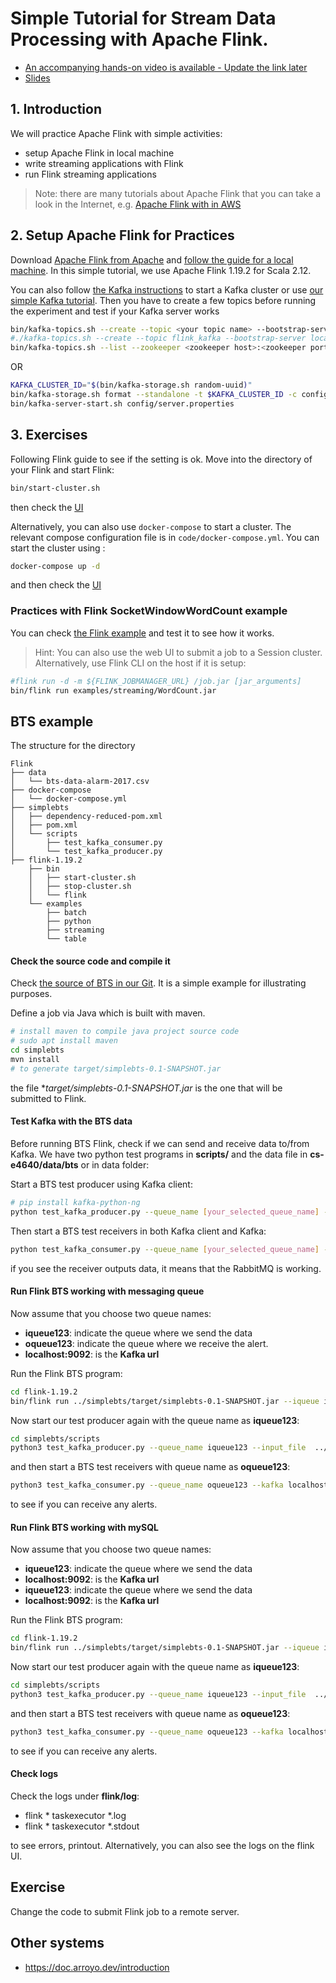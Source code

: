 # Simple Tutorial for Stream Data Processing with Apache Flink.

* [An accompanying hands-on video is available - Update the link later](https://aalto.cloud.panopto.eu/Panopto/Pages/Viewer.aspx?id=35976699-d98c-4dee-bbe4-ac0500ab604d)
* [Slides](slides/cs-e4640-hands-on-flink-streaming.pptx)

## 1. Introduction
We will practice Apache Flink with simple activities:
* setup Apache Flink in local machine
* write streaming applications with Flink
* run Flink streaming applications


>Note: there are many tutorials about Apache Flink that you can take a look in the Internet, e.g. [Apache Flink with in AWS](https://www.youtube.com/watch?v=4FIPt87A_qM)


## 2. Setup Apache Flink for Practices

Download [Apache Flink from Apache](https://flink.apache.org/downloads.html) and [follow the guide for a local machine](https://nightlies.apache.org/flink/flink-docs-stable/). In this simple tutorial, we use Apache Flink 1.19.2 for Scala 2.12.

You can also follow [the Kafka instructions](https://kafka.apache.org/quickstart) to start a Kafka cluster or use [our simple Kafka tutorial](../../tutorials/basickafka/README.md). Then you have to create a few topics before running the experiment and test if your Kafka server works

```bash
bin/kafka-topics.sh --create --topic <your topic name> --bootstrap-server <your Kafka host ip>:<Kafka port>
#./kafka-topics.sh --create --topic flink_kafka --bootstrap-server localhost:9092
bin/kafka-topics.sh --list --zookeeper <zookeeper host>:<zookeeper port>
```

OR 
```bash
KAFKA_CLUSTER_ID="$(bin/kafka-storage.sh random-uuid)"
bin/kafka-storage.sh format --standalone -t $KAFKA_CLUSTER_ID -c config/server.properties
bin/kafka-server-start.sh config/server.properties
```

## 3. Exercises
Following Flink guide to see if the setting is ok. Move into the directory of your Flink and start Flink:
```bash
bin/start-cluster.sh
```
then check the [UI](http://localhost:8081)

Alternatively, you can also use `docker-compose` to start a cluster. The relevant compose configuration file is in `code/docker-compose.yml`.  You can start the cluster using :
```bash
docker-compose up -d
```
and then check the [UI](http://localhost:8081)


### Practices with Flink  SocketWindowWordCount example

You can check [the Flink example](https://nightlies.apache.org/flink/flink-docs-release-1.19/docs/try-flink/local_installation/) and test it to see how it works.

>Hint: You can also use the web UI to submit a job to a Session cluster. Alternatively, use Flink CLI on the host if it is setup: 

```bash
#flink run -d -m ${FLINK_JOBMANAGER_URL} /job.jar [jar_arguments]
bin/flink run examples/streaming/WordCount.jar
```

## BTS example

The structure for the directory 
```
Flink
├── data
│   └── bts-data-alarm-2017.csv
├── docker-compose
│   └── docker-compose.yml
├── simplebts
│   ├── dependency-reduced-pom.xml
│   ├── pom.xml
│   └── scripts
│       ├── test_kafka_consumer.py
│       └── test_kafka_producer.py
├── flink-1.19.2
    ├── bin
    │   ├── start-cluster.sh
    │   ├── stop-cluster.sh
    │   └── flink
    └── examples
        ├── batch
        ├── python
        ├── streaming
        └── table
```
#### Check the source code and compile it
Check [the source of BTS in our Git](code/simplebts/). It is a simple example for illustrating purposes. 

Define a job via Java which is built with maven.

```bash
# install maven to compile java project source code
# sudo apt install maven
cd simplebts
mvn install
# to generate target/simplebts-0.1-SNAPSHOT.jar
```
the file **target/simplebts-0.1-SNAPSHOT.jar* is the one that will be submitted to Flink.

#### Test Kafka with the BTS data
Before running BTS Flink, check if we can send and receive data to/from Kafka. We have two python test programs in **scripts/** and the data file in **cs-e4640/data/bts** or in data folder:

Start a BTS test producer using Kafka client:
```bash
# pip install kafka-python-ng
python test_kafka_producer.py --queue_name [your_selected_queue_name] --input_file  [cs-e4640/data/bts/bts-data-alarm-2017.csv] --kafka [your_kafka_host]
```
Then start a BTS test receivers in both Kafka client and Kafka:
```bash
python test_kafka_consumer.py --queue_name [your_selected_queue_name] --kafka [your_kafka_host]
```
if you see the receiver outputs data, it means that the RabbitMQ is working.

#### Run Flink BTS working with messaging queue

Now assume that you choose two queue names:
* **iqueue123**: indicate the queue where we send the data
* **oqueue123**: indicate the queue where we receive the alert.
* **localhost:9092**: is the **Kafka url**

Run the Flink BTS program:

```bash
cd flink-1.19.2
bin/flink run ../simplebts/target/simplebts-0.1-SNAPSHOT.jar --iqueue iqueue123 --oqueue oqueue123 --kafkaurl localhost:9092  --outkafkaurl localhost:9092 --parallelism 1
```
Now start our test producer again with the queue name as **iqueue123**:
```bash
cd simplebts/scripts
python3 test_kafka_producer.py --queue_name iqueue123 --input_file  ../../data/bts-data-alarm-2017.csv --kafka localhost:9092
```
and then start a BTS test receivers with queue name as **oqueue123**:
```bash
python3 test_kafka_consumer.py --queue_name oqueue123 --kafka localhost:9092
```
to see if you can receive any alerts.

#### Run Flink BTS working with mySQL

Now assume that you choose two queue names:
* **iqueue123**: indicate the queue where we send the data
* **localhost:9092**: is the **Kafka url**
* **iqueue123**: indicate the queue where we send the data
* **localhost:9092**: is the **Kafka url**

Run the Flink BTS program:

```bash
cd flink-1.19.2
bin/flink run ../simplebts/target/simplebts-0.1-SNAPSHOT.jar --iqueue iqueue123 --oqueue oqueue123 --kafkaurl localhost:9092  --outkafkaurl localhost:9092 --parallelism 1
```
Now start our test producer again with the queue name as **iqueue123**:
```bash
cd simplebts/scripts
python3 test_kafka_producer.py --queue_name iqueue123 --input_file  ../../data/bts-data-alarm-2017.csv --kafka localhost:9092
```
and then start a BTS test receivers with queue name as **oqueue123**:
```bash
python3 test_kafka_consumer.py --queue_name oqueue123 --kafka localhost:9092
```
to see if you can receive any alerts.
#### Check logs
Check the logs under **flink/log**:
* flink * taskexecutor *.log
* flink * taskexecutor *.stdout

to see errors, printout.
Alternatively, you can also see the logs on the flink UI.

## Exercise

Change the code to submit Flink job to a remote server.

## Other systems

- https://doc.arroyo.dev/introduction
